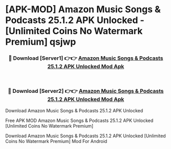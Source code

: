 # [APK-MOD] Amazon Music  Songs & Podcasts 25.1.2 APK Unlocked - [Unlimited Coins No Watermark Premium] qsjwp



<div align="center">
<h3>🔴 Download [Server1] 👉👉 <a href="https://momento.my/?title=Amazon_Music__Songs_&_Podcasts_25.1.2_APK_Unlocked">Amazon Music  Songs & Podcasts 25.1.2 APK Unlocked Mod Apk</a></h3><br>

<h3>🔴 Download [Server2] 👉👉 <a href="https://momento.my/?title=Amazon_Music__Songs_&_Podcasts_25.1.2_APK_Unlocked">Amazon Music  Songs & Podcasts 25.1.2 APK Unlocked Mod Apk</a></h3>
</div>



Download Amazon Music  Songs & Podcasts 25.1.2 APK Unlocked 

Free APK MOD Amazon Music  Songs & Podcasts 25.1.2 APK Unlocked [Unlimited Coins No Watermark Premium]

Download Amazon Music  Songs & Podcasts 25.1.2 APK Unlocked [Unlimited Coins No Watermark Premium] Mod For Android

